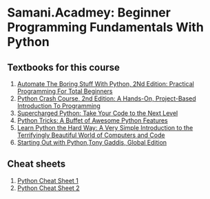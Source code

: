 # Samani.Acadmey: Beginner Programming Fundamentals With Python

## Textbooks for this course 
1. [Automate The Boring Stuff With Python, 2Nd Edition: Practical Programming For Total Beginners](Al%20Sweigart%20-%20Automate%20The%20Boring%20Stuff%20With%20Python_%20Practical%20Programming%20For%20Total%20Beginners-No%20Starch%20Press%20(2019).pdf)
2. [Python Crash Course, 2nd Edition: A Hands-On, Project-Based Introduction To Programming](Eric%20Matthes%20-%20Python%20Crash%20Course_%20A%20Hands-On%2C%20Project-Based%20Introduction%20to%20Programming-No%20Starch%20Press%20(2015).pdf)
3. [Supercharged Python: Take Your Code to the Next Level](Brian%20Overland_%20John%20Bennett%20-%20Supercharged%20Python_%20Take%20Your%20Code%20to%20the%20Next%20Level-Addison-Wesley%20Professional%20(2019).pdf) 
4. [Python Tricks: A Buffet of Awesome Python Features](Dan%20Bader%20-%20Python%20Tricks_%20A%20Buffet%20of%20Awesome%20Python%20Features-Dan%20Bader%20(2017).pdf)
5. [Learn Python the Hard Way: A Very Simple Introduction to the Terrifyingly Beautiful World of Computers and Code](Zed%20A.%20Shaw%20-%20Learn%20Python%203%20the%20Hard%20Way-Addison-Wesley%20(2017).pdf)
6. [Starting Out with Python,Tony Gaddis, Global Edition](#)
## Cheat sheets
1. [Python Cheat Sheet 1](cheatsheet-python-1.pdf)
2. [Python Cheat Sheet 2](Python-cheat-sheet-April-2021.pdf)